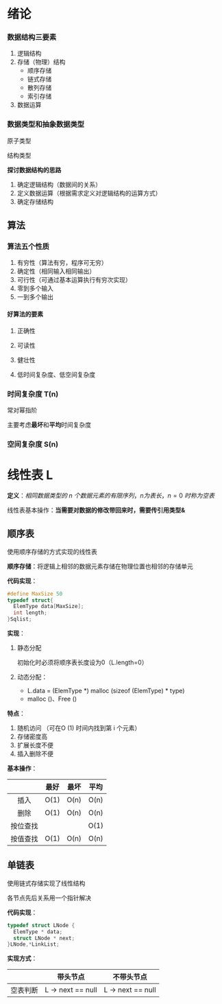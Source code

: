 # 绪论

### 数据结构三要素

1. 逻辑结构
2. 存储（物理）结构
   - 顺序存储
   - 链式存储
   - 散列存储
   - 索引存储
3. 数据运算

### 数据类型和抽象数据类型

原子类型

结构类型

**探讨数据结构的思路**

1. 确定逻辑结构（数据间的关系）
2. 定义数据运算（根据需求定义对逻辑结构的运算方式）
3. 确定存储结构





## 算法

### 算法五个性质

1. 有穷性（算法有穷，程序可无穷）
2. 确定性（相同输入相同输出）
3. 可行性（可通过基本运算执行有穷次实现）
4. 零到多个输入
5. 一到多个输出

#### 好算法的要素

1. 正确性

2. 可读性

3. 健壮性

4. 低时间复杂度、低空间复杂度

   

### 时间复杂度 T(n)

常对幂指阶

主要考虑**最坏**和**平均**时间复杂度

### 空间复杂度 S(n)





# 线性表 L

**定义**：$相同数据类型的\ n\ 个数据元素的有限序列，n为表长，n=0\ 时称为空表$

线性表基本操作：**当需要对数据的修改带回来时，需要传引用类型&**

## 顺序表

使用顺序存储的方式实现的线性表

**顺序存储**：将逻辑上相邻的数据元素存储在物理位置也相邻的存储单元

**代码实现**：

```c
#define MaxSize 50
typedef struct{
  ElemType data[MaxSize];
  int length;
}Sqlist;
```



**实现**：

1. 静态分配

   初始化时必须将顺序表长度设为0（L.length=0）

2. 动态分配：

   - L.data = (ElemType *) malloc (sizeof (ElemType) * type)
   - malloc ()、Free ()

**特点**：

1. 随机访问 （可在O (1) 时间内找到第 i 个元素）
2. 存储密度高
3. 扩展长度不便
4. 插入删除不便

**基本操作**：

|          | 最好 | 最坏 | 平均 |
| :------: | :--: | :--: | :--: |
|   插入   | O(1) | O(n) | O(n) |
|   删除   | O(1) | O(n) | O(n) |
| 按位查找 |      |      | O(1) |
| 按值查找 | O(1) | O(n) | O(n) |



## 单链表

使用链式存储实现了线性结构

各节点先后关系用一个指针解决

**代码实现**：

```c
typedef struct LNode {
  ElemType * data;
  struct LNode * next;
}LNode,*LinkList;
```



**实现方式**：

|          |     带头节点      |    不带头节点     |
| :------: | :---------------: | :---------------: |
| 空表判断 | L -> next == null | L -> next == null |

